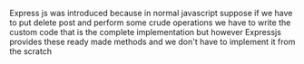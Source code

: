 Express js was introduced because in normal javascript suppose if we have to put delete post and perform some crude operations we have to write the custom code that is the complete implementation but however Expressjs provides these ready made methods and we don't have to implement it from the scratch
